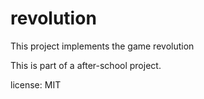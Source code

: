 # revolution

This project implements the game revolution

This is part of a after-school project.

license: MIT